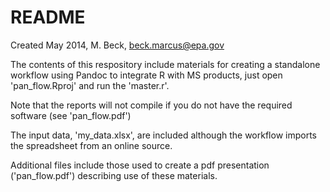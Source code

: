 README
========================================================

Created May 2014, M. Beck, beck.marcus@epa.gov

The contents of this respository include materials for creating a standalone workflow using Pandoc to integrate R with MS products, just open 'pan_flow.Rproj' and run the 'master.r'.

Note that the reports will not compile if you do not have the required software (see 'pan_flow.pdf')

The input data, 'my_data.xlsx', are included although the workflow imports the spreadsheet from an online source.

Additional files include those used to create a pdf presentation ('pan_flow.pdf') describing use of these materials.


